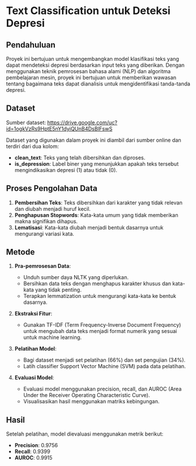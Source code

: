 # Text Classification untuk Deteksi Depresi

## Pendahuluan
Proyek ini bertujuan untuk mengembangkan model klasifikasi teks yang dapat mendeteksi depresi berdasarkan input teks yang diberikan. Dengan menggunakan teknik pemrosesan bahasa alami (NLP) dan algoritma pembelajaran mesin, proyek ini bertujuan untuk memberikan wawasan tentang bagaimana teks dapat dianalisis untuk mengidentifikasi tanda-tanda depresi.

## Dataset
Sumber dataset: https://drive.google.com/uc?id=1ogkVzRs9HptE5nY1dyiQUnB4DsBlFswS

Dataset yang digunakan dalam proyek ini diambil dari sumber online dan terdiri dari dua kolom:
- **clean_text**: Teks yang telah dibersihkan dan diproses.
- **is_depression**: Label biner yang menunjukkan apakah teks tersebut mengindikasikan depresi (1) atau tidak (0).

## Proses Pengolahan Data
1. **Pembersihan Teks**: Teks dibersihkan dari karakter yang tidak relevan dan diubah menjadi huruf kecil.
2. **Penghapusan Stopwords**: Kata-kata umum yang tidak memberikan makna signifikan dihapus.
3. **Lematisasi**: Kata-kata diubah menjadi bentuk dasarnya untuk mengurangi variasi kata.

## Metode
1. **Pra-pemrosesan Data**:
   - Unduh sumber daya NLTK yang diperlukan.
   - Bersihkan data teks dengan menghapus karakter khusus dan kata-kata yang tidak penting.
   - Terapkan lemmatization untuk mengurangi kata-kata ke bentuk dasarnya.

2. **Ekstraksi Fitur**:
   - Gunakan TF-IDF (Term Frequency-Inverse Document Frequency) untuk mengubah data teks menjadi format numerik yang sesuai untuk machine learning.

3. **Pelatihan Model**:
   - Bagi dataset menjadi set pelatihan (66%) dan set pengujian (34%).
   - Latih classifier Support Vector Machine (SVM) pada data pelatihan.

4. **Evaluasi Model**:
   - Evaluasi model menggunakan precision, recall, dan AUROC (Area Under the Receiver Operating Characteristic Curve).
   - Visualisasikan hasil menggunakan matriks kebingungan.

## Hasil
Setelah pelatihan, model dievaluasi menggunakan metrik berikut:
- **Precision**: 0.9756
- **Recall**: 0.9399
- **AUROC**: 0.9915
